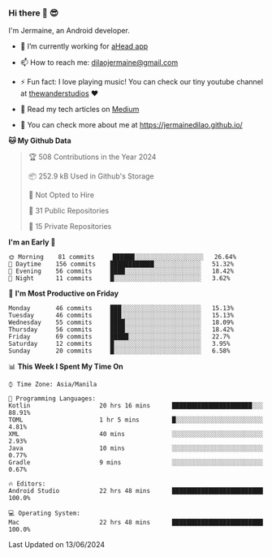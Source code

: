 ### Hi there 👋 😎
I'm Jermaine, an Android developer.

- 🔭 I’m currently working for [aHead app](https://www.ahead-app.com/)

- 📫 How to reach me: dilaojermaine@gmail.com

- ⚡ Fun fact: I love playing music! You can check our tiny youtube channel at [thewanderstudios](https://www.youtube.com/thewanderstudios) ♥️

- 📖 Read my tech articles on [Medium](https://jermainedilao.medium.com/)

- 👀 You can check more about me at https://jermainedilao.github.io/

<!--
**jermainedilao/jermainedilao** is a ✨ _special_ ✨ repository because its `README.md` (this file) appears on your GitHub profile.

Here are some ideas to get you started:

- 🔭 I’m currently working on ...
- 🌱 I’m currently learning ...
- 👯 I’m looking to collaborate on ...
- 🤔 I’m looking for help with ...
- 💬 Ask me about ...
- 📫 How to reach me: ...
- 😄 Pronouns: ...
- ⚡ Fun fact: ...
-->

<!--START_SECTION:waka-->
**🐱 My Github Data** 

> 🏆 508 Contributions in the Year 2024
 > 
> 📦 252.9 kB Used in Github's Storage 
 > 
> 🚫 Not Opted to Hire
 > 
> 📜 31 Public Repositories 
 > 
> 🔑 15 Private Repositories  
 > 
**I'm an Early 🐤** 

```text
🌞 Morning    81 commits     ██████░░░░░░░░░░░░░░░░░░░   26.64% 
🌆 Daytime    156 commits    ████████████░░░░░░░░░░░░░   51.32% 
🌃 Evening    56 commits     ████░░░░░░░░░░░░░░░░░░░░░   18.42% 
🌙 Night      11 commits     █░░░░░░░░░░░░░░░░░░░░░░░░   3.62%

```
📅 **I'm Most Productive on Friday** 

```text
Monday       46 commits     ███░░░░░░░░░░░░░░░░░░░░░░   15.13% 
Tuesday      46 commits     ███░░░░░░░░░░░░░░░░░░░░░░   15.13% 
Wednesday    55 commits     ████░░░░░░░░░░░░░░░░░░░░░   18.09% 
Thursday     56 commits     ████░░░░░░░░░░░░░░░░░░░░░   18.42% 
Friday       69 commits     █████░░░░░░░░░░░░░░░░░░░░   22.7% 
Saturday     12 commits     █░░░░░░░░░░░░░░░░░░░░░░░░   3.95% 
Sunday       20 commits     █░░░░░░░░░░░░░░░░░░░░░░░░   6.58%

```


📊 **This Week I Spent My Time On** 

```text
⌚︎ Time Zone: Asia/Manila

💬 Programming Languages: 
Kotlin                   20 hrs 16 mins      ██████████████████████░░░   88.91% 
TOML                     1 hr 5 mins         █░░░░░░░░░░░░░░░░░░░░░░░░   4.81% 
XML                      40 mins             ░░░░░░░░░░░░░░░░░░░░░░░░░   2.93% 
Java                     10 mins             ░░░░░░░░░░░░░░░░░░░░░░░░░   0.77% 
Gradle                   9 mins              ░░░░░░░░░░░░░░░░░░░░░░░░░   0.67%

🔥 Editors: 
Android Studio           22 hrs 48 mins      █████████████████████████   100.0%

💻 Operating System: 
Mac                      22 hrs 48 mins      █████████████████████████   100.0%

```


 Last Updated on 13/06/2024
<!--END_SECTION:waka-->

